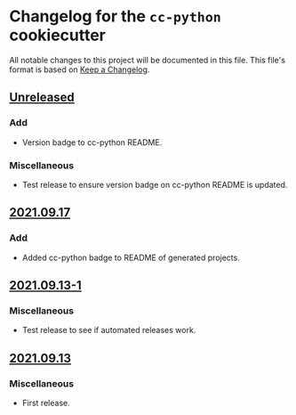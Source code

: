 # Changelog for the `cc-python` cookiecutter

All notable changes to this project will be documented in this file. This
file's format is based on [Keep a Changelog].

[Keep a Changelog]: https://keepachangelog.com/en/1.0.0/

## [Unreleased](https://github.com/bbugyi200/cc-python/compare/2021.09.17...HEAD)

### Add

* Version badge to cc-python README.

### Miscellaneous

* Test release to ensure version badge on cc-python README is updated.

## [2021.09.17](https://github.com/bbugyi200/cc-python/compare/2021.09.13-1...2021.09.17)

### Add

* Added cc-python badge to README of generated projects.

## [2021.09.13-1](https://github.com/bbugyi200/cc-python/compare/2021.09.13...2021.09.13-1)

### Miscellaneous

* Test release to see if automated releases work.

## [2021.09.13](https://github.com/bbugyi200/cc-python/releases/tag/2021.09.13)

### Miscellaneous

* First release.
